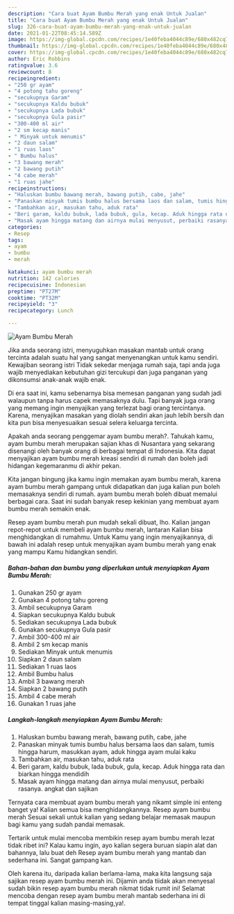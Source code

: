 ```yaml
---
description: "Cara buat Ayam Bumbu Merah yang enak Untuk Jualan"
title: "Cara buat Ayam Bumbu Merah yang enak Untuk Jualan"
slug: 326-cara-buat-ayam-bumbu-merah-yang-enak-untuk-jualan
date: 2021-01-22T08:45:14.589Z
image: https://img-global.cpcdn.com/recipes/1e40feba4044c89e/680x482cq70/ayam-bumbu-merah-foto-resep-utama.jpg
thumbnail: https://img-global.cpcdn.com/recipes/1e40feba4044c89e/680x482cq70/ayam-bumbu-merah-foto-resep-utama.jpg
cover: https://img-global.cpcdn.com/recipes/1e40feba4044c89e/680x482cq70/ayam-bumbu-merah-foto-resep-utama.jpg
author: Eric Robbins
ratingvalue: 3.6
reviewcount: 8
recipeingredient:
- "250 gr ayam"
- "4 potong tahu goreng"
- "secukupnya Garam"
- "secukupnya Kaldu bubuk"
- "secukupnya Lada bubuk"
- "secukupnya Gula pasir"
- "300-400 ml air"
- "2 sm kecap manis"
- " Minyak untuk menumis"
- "2 daun salam"
- "1 ruas laos"
- " Bumbu halus"
- "3 bawang merah"
- "2 bawang putih"
- "4 cabe merah"
- "1 ruas jahe"
recipeinstructions:
- "Haluskan bumbu bawang merah, bawang putih, cabe, jahe"
- "Panaskan minyak tumis bumbu halus bersama laos dan salam, tumis hingga harum, masukkan ayam, aduk hingga ayam mulai kaku"
- "Tambahkan air, masukan tahu, aduk rata"
- "Beri garam, kaldu bubuk, lada bubuk, gula, kecap. Aduk hingga rata dan biarkan hingga mendidih"
- "Masak ayam hingga matang dan airnya mulai menyusut, perbaiki rasanya. angkat dan sajikan"
categories:
- Resep
tags:
- ayam
- bumbu
- merah

katakunci: ayam bumbu merah 
nutrition: 142 calories
recipecuisine: Indonesian
preptime: "PT27M"
cooktime: "PT32M"
recipeyield: "3"
recipecategory: Lunch

---
```



![Ayam Bumbu Merah](https://img-global.cpcdn.com/recipes/1e40feba4044c89e/680x482cq70/ayam-bumbu-merah-foto-resep-utama.jpg)

Jika anda seorang istri, menyuguhkan masakan mantab untuk orang tercinta adalah suatu hal yang sangat menyenangkan untuk kamu sendiri. Kewajiban seorang istri Tidak sekedar menjaga rumah saja, tapi anda juga wajib menyediakan kebutuhan gizi tercukupi dan juga panganan yang dikonsumsi anak-anak wajib enak.

Di era  saat ini, kamu sebenarnya bisa memesan panganan yang sudah jadi walaupun tanpa harus capek memasaknya dulu. Tapi banyak juga orang yang memang ingin menyajikan yang terlezat bagi orang tercintanya. Karena, menyajikan masakan yang diolah sendiri akan jauh lebih bersih dan kita pun bisa menyesuaikan sesuai selera keluarga tercinta. 



Apakah anda seorang penggemar ayam bumbu merah?. Tahukah kamu, ayam bumbu merah merupakan sajian khas di Nusantara yang sekarang disenangi oleh banyak orang di berbagai tempat di Indonesia. Kita dapat menyajikan ayam bumbu merah kreasi sendiri di rumah dan boleh jadi hidangan kegemaranmu di akhir pekan.

Kita jangan bingung jika kamu ingin memakan ayam bumbu merah, karena ayam bumbu merah gampang untuk didapatkan dan juga kalian pun boleh memasaknya sendiri di rumah. ayam bumbu merah boleh dibuat memalui berbagai cara. Saat ini sudah banyak resep kekinian yang membuat ayam bumbu merah semakin enak.

Resep ayam bumbu merah pun mudah sekali dibuat, lho. Kalian jangan repot-repot untuk membeli ayam bumbu merah, lantaran Kalian bisa menghidangkan di rumahmu. Untuk Kamu yang ingin menyajikannya, di bawah ini adalah resep untuk menyajikan ayam bumbu merah yang enak yang mampu Kamu hidangkan sendiri.

<!--inarticleads1-->

##### Bahan-bahan dan bumbu yang diperlukan untuk menyiapkan Ayam Bumbu Merah:

1. Gunakan 250 gr ayam
1. Gunakan 4 potong tahu goreng
1. Ambil secukupnya Garam
1. Siapkan secukupnya Kaldu bubuk
1. Sediakan secukupnya Lada bubuk
1. Gunakan secukupnya Gula pasir
1. Ambil 300-400 ml air
1. Ambil 2 sm kecap manis
1. Sediakan  Minyak untuk menumis
1. Siapkan 2 daun salam
1. Sediakan 1 ruas laos
1. Ambil  Bumbu halus
1. Ambil 3 bawang merah
1. Siapkan 2 bawang putih
1. Ambil 4 cabe merah
1. Gunakan 1 ruas jahe




<!--inarticleads2-->

##### Langkah-langkah menyiapkan Ayam Bumbu Merah:

1. Haluskan bumbu bawang merah, bawang putih, cabe, jahe
1. Panaskan minyak tumis bumbu halus bersama laos dan salam, tumis hingga harum, masukkan ayam, aduk hingga ayam mulai kaku
1. Tambahkan air, masukan tahu, aduk rata
1. Beri garam, kaldu bubuk, lada bubuk, gula, kecap. Aduk hingga rata dan biarkan hingga mendidih
1. Masak ayam hingga matang dan airnya mulai menyusut, perbaiki rasanya. angkat dan sajikan




Ternyata cara membuat ayam bumbu merah yang nikamt simple ini enteng banget ya! Kalian semua bisa menghidangkannya. Resep ayam bumbu merah Sesuai sekali untuk kalian yang sedang belajar memasak maupun bagi kamu yang sudah pandai memasak.

Tertarik untuk mulai mencoba membikin resep ayam bumbu merah lezat tidak ribet ini? Kalau kamu ingin, ayo kalian segera buruan siapin alat dan bahannya, lalu buat deh Resep ayam bumbu merah yang mantab dan sederhana ini. Sangat gampang kan. 

Oleh karena itu, daripada kalian berlama-lama, maka kita langsung saja sajikan resep ayam bumbu merah ini. Dijamin anda tiidak akan menyesal sudah bikin resep ayam bumbu merah nikmat tidak rumit ini! Selamat mencoba dengan resep ayam bumbu merah mantab sederhana ini di tempat tinggal kalian masing-masing,ya!.

